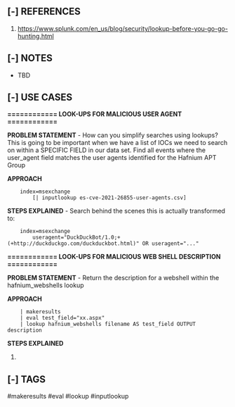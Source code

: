 <!---------------------------------------------------------------------------------
Copyright: (c) BLS OPS LLC.
This program is free software: you can redistribute it and/or modify
it under the terms of the GNU General Public License as published by
the Free Software Foundation, version 3.
This program is distributed in the hope that it will be useful,
but WITHOUT ANY WARRANTY; without even the implied warranty of
MERCHANTABILITY or FITNESS FOR A PARTICULAR PURPOSE. See the
GNU General Public License for more details.
You should have received a copy of the GNU General Public License
along with this program. If not, see <https://www.gnu.org/licenses/>.
--------------------------------------------------------------------------------->
## [-] REFERENCES

1. https://www.splunk.com/en_us/blog/security/lookup-before-you-go-go-hunting.html


## [-] NOTES

- TBD

## [-] USE CASES

__============ LOOK-UPS FOR MALICIOUS USER AGENT ============__

__PROBLEM STATEMENT__ - How can you simplify searches using lookups? This is going to be important when we have a list of IOCs we need to search on within a SPECIFIC FIELD in our data set. Find all events where the user_agent field matches the user agents identified for the Hafnium APT Group

__APPROACH__ 

        index=msexchange 
            [| inputlookup es-cve-2021-26855-user-agents.csv]
    
__STEPS EXPLAINED__ - Search behind the scenes this is actually transformed to:    

        index=msexchange 
            useragent="DuckDuckBot/1.0;+(+http://duckduckgo.com/duckduckbot.html)" OR useragent="..."
    
__============ LOOK-UPS FOR MALICIOUS WEB SHELL DESCRIPTION ============__

__PROBLEM STATEMENT__ - Return the description for a webshell within the hafnium_webshells lookup

__APPROACH__ 

        | makeresults
        | eval test_field="xx.aspx"
        | lookup hafnium_webshells filename AS test_field OUTPUT description    

__STEPS EXPLAINED__

1. 

## [-] TAGS

#makeresults #eval #lookup #inputlookup
